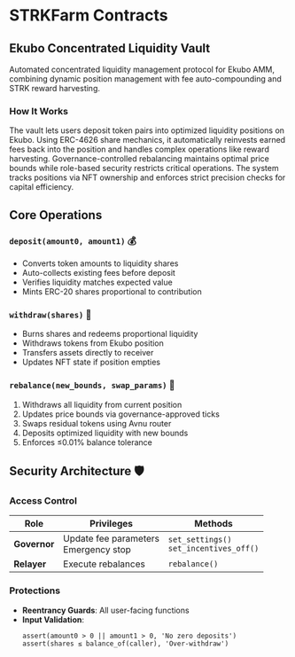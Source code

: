 # STRKFarm Contracts

## Ekubo Concentrated Liquidity Vault

Automated concentrated liquidity management protocol for Ekubo AMM, combining dynamic position management with fee auto-compounding and STRK reward harvesting.

### How It Works
The vault lets users deposit token pairs into optimized liquidity positions on Ekubo. Using ERC-4626 share mechanics, it automatically reinvests earned fees back into the position and handles complex operations like reward harvesting. Governance-controlled rebalancing maintains optimal price bounds while role-based security restricts critical operations. The system tracks positions via NFT ownership and enforces strict precision checks for capital efficiency.

## Core Operations

### `deposit(amount0, amount1)` 💰
- Converts token amounts to liquidity shares
- Auto-collects existing fees before deposit
- Verifies liquidity matches expected value
- Mints ERC-20 shares proportional to contribution

### `withdraw(shares)` 🏧
- Burns shares and redeems proportional liquidity
- Withdraws tokens from Ekubo position
- Transfers assets directly to receiver
- Updates NFT state if position empties

### `rebalance(new_bounds, swap_params)` 🔄
1. Withdraws all liquidity from current position
2. Updates price bounds via governance-approved ticks
3. Swaps residual tokens using Avnu router
4. Deposits optimized liquidity with new bounds
5. Enforces ≤0.01% balance tolerance

## Security Architecture 🛡️

### Access Control
| Role         | Privileges                          | Methods                   |
|--------------|-------------------------------------|--------------------------|
| **Governor** | Update fee parameters<br>Emergency stop | `set_settings()`<br>`set_incentives_off()` |
| **Relayer**  | Execute rebalances                  | `rebalance()`            |

### Protections
- **Reentrancy Guards**: All user-facing functions
- **Input Validation**:
  ```cairo
  assert(amount0 > 0 || amount1 > 0, 'No zero deposits')
  assert(shares ≤ balance_of(caller), 'Over-withdraw')